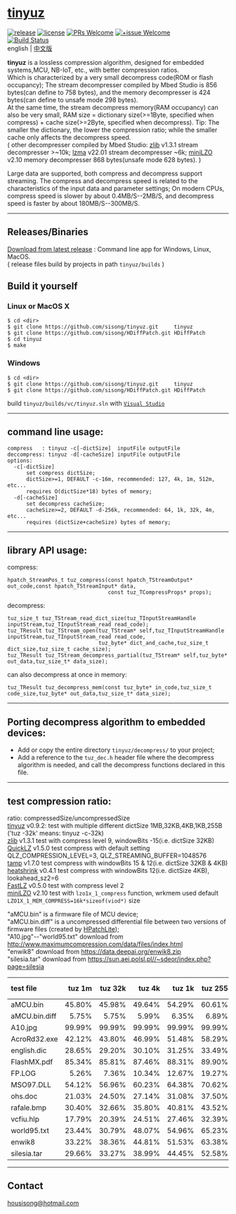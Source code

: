 # [tinyuz]
[![release](https://img.shields.io/badge/release-v1.0.0-blue.svg)](https://github.com/sisong/tinyuz/releases) 
[![license](https://img.shields.io/badge/license-MIT-blue.svg)](https://github.com/sisong/tinyuz/blob/master/LICENSE) 
[![PRs Welcome](https://img.shields.io/badge/PRs-welcome-blue.svg)](https://github.com/sisong/tinyuz/pulls)
[![+issue Welcome](https://img.shields.io/github/issues-raw/sisong/tinyuz?color=green&label=%2Bissue%20welcome)](https://github.com/sisong/tinyuz/issues)   
[![Build Status](https://github.com/sisong/tinyuz/workflows/ci/badge.svg?branch=master)](https://github.com/sisong/tinyuz/actions?query=workflow%3Aci+branch%3Amaster)   
 english | [中文版](README_cn.md)   
   
**tinyuz** is a lossless compression algorithm, designed for embedded systems,MCU, NB-IoT, etc.,  with better compression ratios.   
Which is characterized by a very small decompress code(ROM or flash occupancy); 
The stream decompresser compiled by Mbed Studio is 856 bytes(can define to 758 bytes), 
and the memory decompresser is 424 bytes(can define to unsafe mode 298 bytes).    
At the same time, the stream decompress memory(RAM occupancy) can also be very small, 
RAM size = dictionary size(>=1Byte, specified when compress) + cache size(>=2Byte, specified when decompress). 
Tip: The smaller the dictionary, the lower the compression ratio; while the smaller cache only affects the decompress speed.   
( other decompresser compiled by Mbed Studio: [zlib] v1.3.1 stream decompresser >~10k; [lzma] v22.01 stream decompresser ~6k; [miniLZO] v2.10 memory decompresser 868 bytes(unsafe mode 628 bytes). )   
   
Large data are supported, both compress and decompress support streaming. 
The compress and decompress speed is related to the characteristics of the input data and parameter settings; 
On modern CPUs, compress speed is slower by about 0.4MB/S--2MB/S, and decompress speed is faster by about 180MB/S--300MB/S.   

[tinyuz]: https://github.com/sisong/tinyuz
[HPatchLite]: https://github.com/sisong/HPatchLite
[zlib]: https://github.com/madler/zlib
[lzma]: https://www.7-zip.org/sdk.html
[QuickLZ]: http://www.quicklz.com/order.html
[tamp]: https://github.com/BrianPugh/tamp
[heatshrink]: https://github.com/atomicobject/heatshrink
[FastLZ]: https://github.com/ariya/fastlz
[miniLZO]: http://www.oberhumer.com/opensource/lzo

---
## Releases/Binaries
[Download from latest release](https://github.com/sisong/tinyuz/releases) : Command line app for Windows, Linux, MacOS.     
( release files build by projects in path `tinyuz/builds` )   

## Build it yourself
### Linux or MacOS X ###
```
$ cd <dir>
$ git clone https://github.com/sisong/tinyuz.git     tinyuz
$ git clone https://github.com/sisong/HDiffPatch.git HDiffPatch
$ cd tinyuz
$ make
```
### Windows ###
```
$ cd <dir>
$ git clone https://github.com/sisong/tinyuz.git     tinyuz
$ git clone https://github.com/sisong/HDiffPatch.git HDiffPatch
```
build `tinyuz/builds/vc/tinyuz.sln` with [`Visual Studio`](https://visualstudio.microsoft.com)   

---
## command line usage:  
```
compress   : tinyuz -c[-dictSize]  inputFile outputFile
deccompress: tinyuz -d[-cacheSize] inputFile outputFile
options:
  -c[-dictSize]
      set compress dictSize;
      dictSize>=1, DEFAULT -c-16m, recommended: 127, 4k, 1m, 512m, etc...
      requires O(dictSize*18) bytes of memory;
  -d[-cacheSize]
      set decompress cacheSize;
      cacheSize>=2, DEFAULT -d-256k, recommended: 64, 1k, 32k, 4m, etc...
      requires (dictSize+cacheSize) bytes of memory;
```

---
## library API usage:
compress:
```
hpatch_StreamPos_t tuz_compress(const hpatch_TStreamOutput* out_code,const hpatch_TStreamInput* data,
                                const tuz_TCompressProps* props);
```
decompress:
```
tuz_size_t tuz_TStream_read_dict_size(tuz_TInputStreamHandle inputStream,tuz_TInputStream_read read_code);
tuz_TResult tuz_TStream_open(tuz_TStream* self,tuz_TInputStreamHandle inputStream,tuz_TInputStream_read read_code,
                             tuz_byte* dict_and_cache,tuz_size_t dict_size,tuz_size_t cache_size);
tuz_TResult tuz_TStream_decompress_partial(tuz_TStream* self,tuz_byte* out_data,tuz_size_t* data_size);
```
can also decompress at once in memory:
```
tuz_TResult tuz_decompress_mem(const tuz_byte* in_code,tuz_size_t code_size,tuz_byte* out_data,tuz_size_t* data_size);
```

---
## Porting decompress algorithm to embedded devices:
* Add or copy the entire directory `tinyuz/decompress/` to your project;
* Add a reference to the `tuz_dec.h` header file where the decompress algorithm is needed, and call the decompress functions declared in this file.

---
## test compression ratio:
ratio: compressedSize/uncompressedSize   
[tinyuz] v0.9.2: test with multiple different dictSize 1MB,32KB,4KB,1KB,255B 
('tuz -32k' means: tinyuz -c-32k)   
[zlib] v1.3.1 test with compress level 9, windowBits -15(i.e. dictSize 32KB)   
[QuickLZ] v1.5.0 test compress with default setting QLZ_COMPRESSION_LEVEL=3, QLZ_STREAMING_BUFFER=1048576   
[tamp] v1.7.0 test compress with windowBits 15 & 12(i.e. dictSize 32KB & 4KB)   
[heatshrink] v0.4.1 test compress with windowBits 12(i.e. dictSize 4KB), lookahead_sz2=6   
[FastLZ] v0.5.0 test with compress level 2   
[miniLZO] v2.10 test with `lzo1x_1_compress` function, wrkmem used default `LZO1X_1_MEM_COMPRESS=16k*sizeof(viod*)` size   
   
"aMCU.bin" is a firmware file of MCU device;   
"aMCU.bin.diff" is a uncompressed differential file between two versions of firmware files (created by [HPatchLite]);   
"A10.jpg"--"world95.txt" download from http://www.maximumcompression.com/data/files/index.html   
"enwik8" download from https://data.deepai.org/enwik8.zip   
"silesia.tar" download from https://sun.aei.polsl.pl//~sdeor/index.php?page=silesia
   
|test file|tuz 1m|tuz 32k|tuz 4k|tuz 1k|tuz 255|zlib 32k|QuickLZ|tamp 32k|tamp 4k|heatshrink 4k|FastLZ|miniLZO
|:----|----:|----:|----:|----:|----:|----:|----:|----:|----:|----:|----:|----:|
aMCU.bin|45.80%|45.98%|49.64%|54.29%|60.61%|46.54%|54.49%|57.87%|56.11%|58.52%|62.21%|61.33%
aMCU.bin.diff|5.75%|5.75%|5.99%|6.35%|6.89%|5.29%|9.52%|18.91%|16.78%|9.26%|12.50%|14.21%
A10.jpg|99.99%|99.99%|99.99%|99.99%|99.99%|99.88%|100.00%|107.79%|108.27%|112.16%|102.91%|100.38%
AcroRd32.exe|42.12%|43.80%|46.99%|51.48%|58.29%|44.88%|52.07%|55.86%|54.17%|56.15%|61.22%|61.44%
english.dic|28.65%|29.20%|30.10%|31.25%|33.49%|25.83%|35.50%|39.81%|36.64%|36.82%|40.86%|43.82%
FlashMX.pdf|85.34%|85.81%|87.46%|88.31%|89.90%|84.76%|100.00%|92.92%|93.40%|96.60%|89.57%|91.73%
FP.LOG|5.26%|7.36%|10.34%|12.67%|19.27%|6.46%|8.59%|20.95%|21.51%|14.12%|11.97%|13.01%
MSO97.DLL|54.12%|56.96%|60.23%|64.38%|70.62%|57.94%|65.65%|67.75%|65.78%|70.49%|74.80%|75.57%
ohs.doc|21.03%|24.50%|27.14%|31.08%|37.50%|24.05%|25.72%|38.34%|38.15%|33.51%|28.31%|30.41%
rafale.bmp|30.40%|32.66%|35.80%|40.81%|43.52%|30.23%|42.06%|37.38%|39.72%|40.30%|52.63%|55.41%
vcfiu.hlp|17.79%|20.39%|24.51%|27.46%|32.39%|20.41%|24.88%|32.77%|33.87%|30.42%|32.36%|34.10%
world95.txt|23.44%|30.79%|48.07%|54.96%|65.23%|28.87%|35.17%|38.18%|51.30%|54.32%|52.04%|51.56%
enwik8|33.22%|38.36%|44.81%|51.53%|63.38%|36.45%|44.79%|44.48%|48.04%|50.41%|54.52%|55.79%
silesia.tar|29.66%|33.27%|38.99%|44.45%|52.58%|31.98%|38.60%|42.77%|45.09%|44.27%|47.25%|47.50%

---
## Contact
housisong@hotmail.com  

